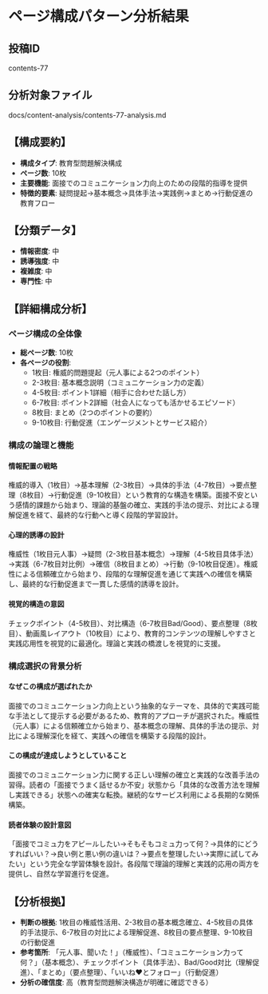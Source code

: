 # ページ構成パターン分析結果

## 投稿ID
contents-77

## 分析対象ファイル
docs/content-analysis/contents-77-analysis.md

## 【構成要約】
- **構成タイプ**: 教育型問題解決構成
- **ページ数**: 10枚
- **主要機能**: 面接でのコミュニケーション力向上のための段階的指導を提供
- **特徴的要素**: 疑問提起→基本概念→具体手法→実践例→まとめ→行動促進の教育フロー

## 【分類データ】
- **情報密度**: 中
- **誘導強度**: 中
- **複雑度**: 中
- **専門性**: 中

## 【詳細構成分析】

### ページ構成の全体像
- **総ページ数**: 10枚
- **各ページの役割**:
  - 1枚目: 権威的問題提起（元人事による2つのポイント）
  - 2-3枚目: 基本概念説明（コミュニケーション力の定義）
  - 4-5枚目: ポイント1詳細（相手に合わせた話し方）
  - 6-7枚目: ポイント2詳細（社会人になっても活かせるエピソード）
  - 8枚目: まとめ（2つのポイントの要約）
  - 9-10枚目: 行動促進（エンゲージメントとサービス紹介）

### 構成の論理と機能

#### 情報配置の戦略
権威的導入（1枚目）→基本理解（2-3枚目）→具体的手法（4-7枚目）→要点整理（8枚目）→行動促進（9-10枚目）という教育的な構造を構築。面接不安という感情的課題から始まり、理論的基盤の確立、実践的手法の提示、対比による理解促進を経て、最終的な行動へと導く段階的学習設計。

#### 心理的誘導の設計
権威性（1枚目元人事）→疑問（2-3枚目基本概念）→理解（4-5枚目具体手法）→実践（6-7枚目対比例）→確信（8枚目まとめ）→行動（9-10枚目促進）。権威性による信頼確立から始まり、段階的な理解促進を通じて実践への確信を構築し、最終的な行動促進まで一貫した感情的誘導を設計。

#### 視覚的構造の意図
チェックポイント（4-5枚目）、対比構造（6-7枚目Bad/Good）、要点整理（8枚目）、動画風レイアウト（10枚目）により、教育的コンテンツの理解しやすさと実践応用性を視覚的に最適化。理論と実践の橋渡しを視覚的に支援。

### 構成選択の背景分析

#### なぜこの構成が選ばれたか
面接でのコミュニケーション力向上という抽象的なテーマを、具体的で実践可能な手法として提示する必要があるため、教育的アプローチが選択された。権威性（元人事）による信頼確立から始まり、基本概念の理解、具体的手法の提示、対比による理解深化を経て、実践への確信を構築する段階的設計。

#### この構成が達成しようとしていること
面接でのコミュニケーション力に関する正しい理解の確立と実践的な改善手法の習得。読者の「面接でうまく話せるか不安」状態から「具体的な改善方法を理解し実践できる」状態への確実な転換。継続的なサービス利用による長期的な関係構築。

#### 読者体験の設計意図
「面接でコミュ力をアピールしたい→そもそもコミュ力って何？→具体的にどうすればいい？→良い例と悪い例の違いは？→要点を整理したい→実際に試してみたい」という完全な学習体験を設計。各段階で理論的理解と実践的応用の両方を提供し、自然な学習進行を促進。

## 【分析根拠】
- **判断の根拠**: 1枚目の権威性活用、2-3枚目の基本概念確立、4-5枚目の具体的手法提示、6-7枚目の対比による理解促進、8枚目の要点整理、9-10枚目の行動促進
- **参考箇所**: 「元人事、聞いた！」（権威性）、「コミュニケーション力って何？」（基本概念）、チェックポイント（具体手法）、Bad/Good対比（理解促進）、「まとめ」（要点整理）、「いいね♥とフォロー」（行動促進）
- **分析の確信度**: 高（教育型問題解決構造が明確に確認できる）